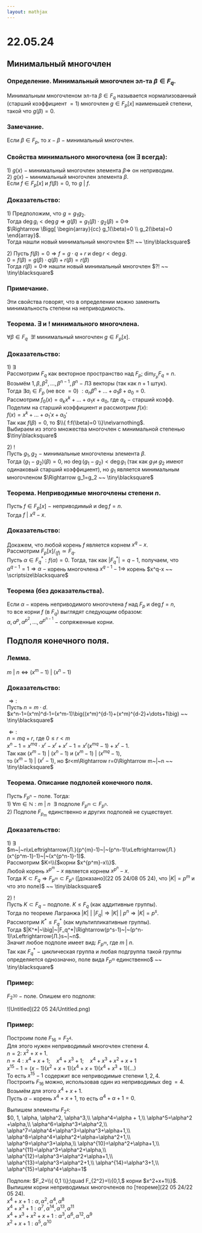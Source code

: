 ```yaml
---  
layout: mathjax  
---  
```

  
# 22.05.24  
  
## Минимальный многочлен  
  
### Определение. Минимальный многочлен эл-та $\beta\in F_q$.  
Минимальным многочленом эл-та $\beta\in F_q$ называется нормализованный (старший коэффициент $=1$) многочлен $g\in F_p[x]$ наименьшей степени, такой что $g(\beta)=0$.  
  
### Замечание.  
Если $\beta\in F_p$, то $x-\beta$ $-$ минимальный многочлен.  
  
### Свойства минимального многочлена (он $\exists$ всегда):  
$1)$ $g(x)~-~$минимальный многочлен элемента $\beta\Rightarrow$ он неприводим.  
$2)$ $g(x)~-~$минимальный многочлен элемента $\beta$.  
Если $f\in F_p[x]$ и $f(\beta)=0$, то $g~|~f$.  
  
### Доказательство:  
$1)$ Предположим, что $g=g_1g_2$.  
Тогда $\deg g_i<\deg g\Rightarrow g(\beta)=g_1(\beta)\cdot g_2(\beta)=0\Rightarrow$  
$\Rightarrow \Bigg[  
\begin{array}{cc}  
g_1(\beta)=0  
\\  
g_2(\beta)=0  
\end{array}$.  
Тогда нашли новый минимальный многочлен $?! ~~ \tiny\blacksquare$  
  
$2)$ Пусть $f(\beta)=0\Rightarrow f=g\cdot q+r$ и $\deg r<\deg g$.  
$0=f(\beta)=g(\beta)\cdot q(\beta)+r(\beta)=r(\beta)$  
Тогда $r(\beta)=0\Rightarrow$ нашли новый минимальный многочлен $?! ~~ \tiny\blacksquare$  
  
### Примечание.  
Эти свойства говорят, что в определении можно заменить минимальность степени на неприводимость.  
  
### Теорема. $\exists$ и $!$ минимального многочлена.  
$\forall \beta \in F_q ~~ \exists!$ минимальный многочлен $g\in F_p[x]$.  
  
### Доказательство:  
$1)~\exists$  
Рассмотрим $F_q$ как векторное пространство над $F_p$; $\dim_{F_p}F_q=n$.  
Возьмём $1,\beta,\beta^2,\dots,\beta^{n-1},\beta^n~-~$ЛЗ векторы (так как $n+1$ штук).  
Тогда $\exists a_i\in F_p$ (не все $=0$) $:a_n\beta^n+\dots+a_1\beta+a_0=0$.  
Рассмотрим $f_0(x)=a_kx^k+\dots+a_1x+a_0$, где $a_k~-~$старший коэфф.  
Поделим на старший коэффициент и рассмотрим $f(x)$:  
$f(x)=x^k+\dots+a_1'x+a_0'$  
Так как $f(\beta)=0$, то $\\{ f:f(\beta)=0 \\}\ne\varnothing$.  
Выбираем из этого множества многочлен с минимальной степенью  $\tiny\blacksquare$  
  
$2)~!$  
Пусть $g_1,g_2~-~$минимальные многочлены элемента $\beta$.  
Тогда $(g_1-g_2)(\beta)=0$, но $\deg(g_1-g_2)<\deg g_1$ (так как $g_1$и $g_2$ имеют одинаковый старший коэффициент), но $g_1$ является минимальным многочленом $\Rightarrow g_1=g_2 ~~ \tiny\blacksquare$  
  
### Теорема. Неприводимые многочлены степени $n$.  
Пусть $f\in F_p[x]~-~$неприводимый и $\deg f=n$.  
Тогда $f~|~x^q-x$.  
  
### Доказательство:  
Докажем, что любой корень $f$ является корнем $x^q-x$.  
Рассмотрим $F_p[x]/_{(f)}\simeq F_q$.  
Пусть $\alpha\in F_q^*:f(\alpha)=0$. Тогда, так как $|F_q^*|=q-1$, получаем, что  
$\alpha^{q-1}=1\Rightarrow\alpha~-~$корень многочлена $x^{q-1}-1\Rightarrow$ корень $x^q-x ~~ \scriptsize\blacksquare$  
  
### Теорема (без доказательства).  
Если $\alpha~-~$корень неприводимого многочлена $f$ над $F_p$ и $\deg f=n$,  
то все корни $f$ (в $F_q$) выглядят следующим образом:  
$\alpha,\alpha^p,\alpha^{p^2},\dots,\alpha^{p^{n-1} }~-~$сопряженные корни.  
  
## Подполя конечного поля.  
  
### Лемма.  
$m~|~n\Leftrightarrow (x^m-1)~|~(x^n-1)$  
  
### Доказательство:  
$\Rightarrow:$  
Пусть $n=m\cdot d$.  
$x^n-1=(x^m)^d-1=(x^m-1)\big((x^m)^{d-1}+(x^m)^{d-2}+\dots+1\big) ~~ \tiny\blacksquare$  
  
$\Leftarrow:$  
$n=mq+r$, где $0\le r < m$  
$x^n-1=x^{mq}\cdot x^r-x^r+x^r-1=x^r(x^{mq}-1)+x^r-1$.  
Так как $(x^m-1)~|~(x^n-1)$ и $(x^m-1)~|~(x^{mq}-1)$,  
то $(x^m-1)~|~(x^r-1)$, но $r<m\Rightarrow r=0\Rightarrow m~|~n ~~ \tiny\blacksquare$  
  
### Теорема. Описание подполей конечного поля.  
Пусть $F_{p^n}~-~$поле. Тогда:  
$1)~\forall m\in\mathbb{N}:m~|~n ~~ \exists$ подполе $F_{p^m}\subset F_{p^n}$.  
$2)$ Подполе $F_{p_m}$ единственно и других подполей не существует.  
  
### Доказательство:  
$1)~\exists$  
$m~|~n\xLeftrightarrow{Л.}(p^{m}-1)~|~(p^n-1)\xLeftrightarrow{Л.}(x^{p^m-1}-1)~|~(x^{p^n-1}-1)$.  
Рассмотрим $K=\\{$корни $x^{p^m}-x\\}$.  
Любой корень $x^{p^m}-x$ является корнем $x^{p^n}-x$.  
Тогда $K\subset F_q\Rightarrow F_{p^m}\subset F_{p^n}$ ([доказано](22 05 24/08 05 24), что $|K|=p^m$ и что это поле)$ ~~ \tiny\blacksquare$  
  
$2)~!$  
Пусть $K\subset F_q~-~$подполе. $K\le F_q$ (как аддитивные группы).  
Тогда по теореме Лагранжа $|K|~\big|~|F_q|\Rightarrow |K|~\big|~p^n\Rightarrow|K|=p^s$.  
Рассмотрим $K^*\le F_q^*$ (как мультипликативные группы).  
Тогда $|K^*|~\big|~|F_q^*|\Rightarrow(p^s-1)~|~(p^n-1)\xLeftrightarrow{Л.}s~|~n$.  
Значит любое подполе имеет вид: $F_{p^m}$, где $m~|~n$.  
Так как $F_q^*~-~$циклическая группа и любая подгруппа такой группы определяется однозначно, поле вида $F_{p^m}$ единственно$ ~~ \tiny\blacksquare$  
  
### Пример:  
$F_{2^{30} }~-~$поле. Опишем его подполя:  
  
![Untitled](22 05 24/Untitled.png)  
  
### Пример:  
Построим поле $F_{16}=F_{2^4}$.  
Для этого нужен неприводимый многочлен степени $4$.  
$n=2:$ $x^2+x+1$.  
$n=4:x^4+x+1;\quad x^4+x^3+1;\quad x^4+x^3+x^2+x+1$  
$x^{15}-1=(x-1)(x^2+x+1)(x^4+x+1)(x^4+x^3+1)(...)$  
То есть $x^{15}-1$ содержит все неприводимые степени $1,2,4$.  
Построить $F_{16}$ можно, использовав один из неприводимых $\deg =4$.  
Возьмём для этого $x^4+x+1$.  
Пусть $\alpha~-~$корень $x^4+x+1$, то есть $\alpha^4+\alpha + 1=0$.  
  
Выпишем элементы $F_{2^4}$:  
$0, 1, \alpha, \alpha^2, \alpha^3,\\  
\alpha^4=\alpha + 1,\\  
\alpha^5=\alpha^2 +\alpha,\\  
\alpha^6=\alpha^3+\alpha^2,\\  
\alpha^7=\alpha^4+\alpha^3=\alpha^3+\alpha+1,\\  
\alpha^8=\alpha^4+\alpha^2+\alpha=\alpha^2+1,\\  
\alpha^9=\alpha^3+\alpha,\\  
\alpha^{10}=\alpha^2+\alpha+1,\\  
\alpha^{11}=\alpha^3+\alpha^2+\alpha,\\  
\alpha^{12}=\alpha^3+\alpha^2+\alpha+1,\\  
\alpha^{13}=\alpha^3+\alpha^2+1,\\  
\alpha^{14}=\alpha^3+1,\\  
\alpha^{15}=\alpha^4+\alpha=1$  
  
Подполя: $F_2=\\{ 0,1 \\};\quad F_{2^2}=\\{0,1,$ корни $x^2+x+1\\}$.  
Выпишем корни неприводимых многочленов по [теореме](22 05 24/22 05 24).  
$x^4+x+1:\alpha,\alpha^2,\alpha^4,\alpha^8$  
$x^4+x^3+1:\alpha^7,\alpha^{14},\alpha^{13},\alpha^{11}$  
$x^4+x^3+x^2+x+1:\alpha^3,\alpha^6,\alpha^{12},\alpha^9$  
$x^2+x+1:\alpha^5,\alpha^{10}$  
